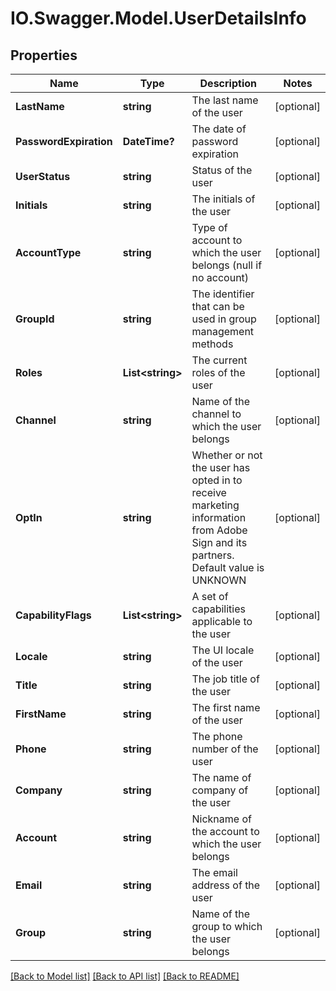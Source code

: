 # IO.Swagger.Model.UserDetailsInfo
## Properties

Name | Type | Description | Notes
------------ | ------------- | ------------- | -------------
**LastName** | **string** | The last name of the user | [optional] 
**PasswordExpiration** | **DateTime?** | The date of password expiration | [optional] 
**UserStatus** | **string** | Status of the user | [optional] 
**Initials** | **string** | The initials of the user | [optional] 
**AccountType** | **string** | Type of account to which the user belongs (null if no account) | [optional] 
**GroupId** | **string** | The identifier that can be used in group management methods | [optional] 
**Roles** | **List&lt;string&gt;** | The current roles of the user | [optional] 
**Channel** | **string** | Name of the channel to which the user belongs | [optional] 
**OptIn** | **string** | Whether or not the user has opted in to receive marketing information from Adobe Sign and its partners. Default value is UNKNOWN | [optional] 
**CapabilityFlags** | **List&lt;string&gt;** | A set of capabilities applicable to the user | [optional] 
**Locale** | **string** | The UI locale of the user | [optional] 
**Title** | **string** | The job title of the user | [optional] 
**FirstName** | **string** | The first name of the user | [optional] 
**Phone** | **string** | The phone number of the user | [optional] 
**Company** | **string** | The name of company of the user | [optional] 
**Account** | **string** | Nickname of the account to which the user belongs | [optional] 
**Email** | **string** | The email address of the user | [optional] 
**Group** | **string** | Name of the group to which the user belongs | [optional] 

[[Back to Model list]](../README.md#documentation-for-models) [[Back to API list]](../README.md#documentation-for-api-endpoints) [[Back to README]](../README.md)

